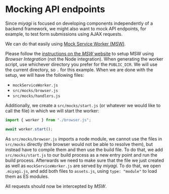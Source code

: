 # Mocking API endpoints

Since _miyagi_ is focused on developing components independently of a backend framework, we might also want to mock API endpoints, for example, to test form submissions using AJAX requests.

We can do that easily using [Mock Service Worker (MSW)](https://mswjs.io).

Please follow the [instructions on the _MSW_ website](https://mswjs.io/docs/integrations/browser) to setup MSW using _Browser Integration_ (not the Node integration). When generating the worker script, use whichever directory you prefer for the `PUBLIC_DIR`. We will use the current directory, so `.` for this example. When we are done with the setup, we will have the following files:

- `mockServiceWorker.js`
- `src/mocks/browser.js`
- `src/mocks/handlers.js`

Additionally, we create a `src/mocks/start.js` (or whatever we would like to call the file) in which we will start the worker:

```js
import { worker } from "./browser.js";

await worker.start();
```

As `src/mocks/browser.js` imports a node module, we cannot use the files in `src/mocks` directly (the browser would not be able to resolve them), but instead have to compile them and then use the build file. To do that, we add `src/mocks/start.js` to our build process as a new entry point and run the build process. Afterwards we need to make sure that the file we just created as well as `mockServiceWorker.js` are served by _miyagi_. To do that, we open `.miyagi.js`, and add both files to `assets.js`, using `type: "module"` to load them as ES modules.

All requests should now be intercepted by _MSW_.
